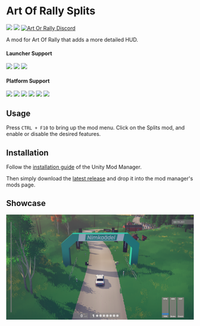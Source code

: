 # Art Of Rally Splits

[![](https://img.shields.io/github/v/release/Theaninova/ArtOfRallyAdvancedHUD?label=Download)](https://github.com/Theaninova/ArtOfRallyAdvancedHUD/releases/latest)
![](https://img.shields.io/badge/Game%20Version-v1.3.3a-blue)
[![Art Or Rally Discord](https://badgen.net/discord/members/Sx3e7qGTh9)](https://discord.gg/Sx3e7qGTh9)

A mod for Art Of Rally that adds a more detailed HUD.

#### Launcher Support
![](https://img.shields.io/badge/GOG-Supprted-green)
![](https://img.shields.io/badge/Steam-Supprted-green)
![](https://img.shields.io/badge/Epic-Untested-yellow)

#### Platform Support
![](https://img.shields.io/badge/Windows-Supprted-green)
![](https://img.shields.io/badge/Linux-Untested-yellow)
![](https://img.shields.io/badge/OS%2FX-Untested-yellow)
![](https://img.shields.io/badge/PlayStation-Not%20Supprted-red)
![](https://img.shields.io/badge/XBox-Not%20Supprted-red)
![](https://img.shields.io/badge/Switch-Not%20Supprted-red)

## Usage

Press `CTRL + F10` to bring up the mod menu. Click on the Splits mod,
and enable or disable the desired features.

## Installation

Follow the [installation guide](https://www.nexusmods.com/site/mods/21/) of
the Unity Mod Manager.

Then simply download the [latest release](https://github.com/Theaninova/ArtOfRallyAdvancedHUD/releases/latest)
and drop it into the mod manager's mods page.

## Showcase

![](thumbnail.png)
